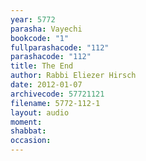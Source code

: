 ```yaml
---
year: 5772
parasha: Vayechi
bookcode: "1"
fullparashacode: "112"
parashacode: "112"
title: The End
author: Rabbi Eliezer Hirsch
date: 2012-01-07
archivecode: 57721121
filename: 5772-112-1
layout: audio
moment: 
shabbat: 
occasion: 
---
```

